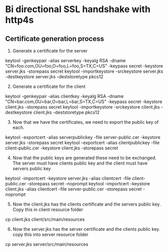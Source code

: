 # Bi directional SSL handshake with http4s

## Certificate generation process

1. Generate a certificate for the server

keytool -genkeypair -alias serverkey -keyalg RSA -dname "CN=foo.com,OU=foo,O=foo,L=foo,S=TX,C=US" -keypass secret -keystore server.jks -storepass secret
keytool -importkeystore -srckeystore server.jks -destkeystore server.jks -deststoretype pkcs12

2. Generate a certificate for the client

keytool -genkeypair -alias clientkey -keyalg RSA -dname "CN=bar.com,OU=bar,O=bar,L=bar,S=TX,C=US" -keypass secret -keystore client.jks -storepass secret
keytool -importkeystore -srckeystore client.jks -destkeystore client.jks -deststoretype pkcs12

3. Now that we have the certificates, we need to export the public key of each. 

keytool -exportcert -alias serverpublickey -file server-public.cer -keystore server.jks -storepass secret
keytool -exportcert -alias clientpublickey -file client-public.cer -keystore client.jks -storepass secret

4. Now that the public keys are generated these need to be exchanged. The server must have clients public key and the client must have servers public key

keytool -importcert -keystore server.jks -alias clientcert -file client-public.cer -storepass secret -noprompt
keytool -importcert -keystore client.jks -alias clientcert -file server-public.cer -storepass secret -noprompt

5. Now the client.jks has the clients certificate and the servers public key. Copy this in client resource folder

cp client.jks client/src/main/resources

6. Now the server.jks has the server certificate and the clients public key. copy this into server resource folder

cp server.jks server/src/main/resources

